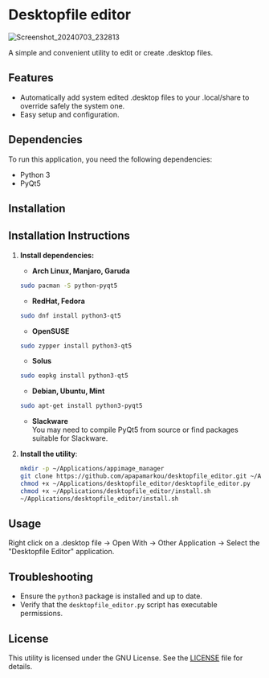 # Desktopfile editor 

![Screenshot_20240703_232813](https://github.com/apapamarkou/desktopfile_editor/assets/42995877/b639c158-d5af-41f1-9b7b-bb96b3dcc56a)

A simple and convenient utility to edit or create .desktop files. 

## Features

- Automatically add system edited .desktop files to your .local/share to override safely the system one.
- Easy setup and configuration.

## Dependencies

To run this application, you need the following dependencies:

- Python 3
- PyQt5

## Installation

## Installation Instructions

1. **Install dependencies:**

    - **Arch Linux, Manjaro, Garuda**
    ```bash
    sudo pacman -S python-pyqt5
    ```

    - **RedHat, Fedora**
    ```bash
    sudo dnf install python3-qt5
    ```

    - **OpenSUSE**
    ```bash
    sudo zypper install python3-qt5
    ```

    - **Solus**
    ```bash
    sudo eopkg install python3-qt5
    ```

     - **Debian, Ubuntu, Mint**
    ```bash
    sudo apt-get install python3-pyqt5
    ```

   - **Slackware**   
   You may need to compile PyQt5 from source or find packages suitable for Slackware.


2. **Install the utility**:
    ```bash
    mkdir -p ~/Applications/appimage_manager
    git clone https://github.com/apapamarkou/desktopfile_editor.git ~/Applications/desktopfile_editor
    chmod +x ~/Applications/desktopfile_editor/desktopfile_editor.py
    chmod +x ~/Applications/desktopfile_editor/install.sh
    ~/Applications/desktopfile_editor/install.sh
    ```

## Usage

Right click on a .desktop file -> Open With -> Other Application -> Select the "Desktopfile Editor" application.

## Troubleshooting

- Ensure the `python3` package is installed and up to date.
- Verify that the `desktopfile_editor.py` script has executable permissions.

## License

This utility is licensed under the GNU License. See the [LICENSE](LICENSE) file for details.


